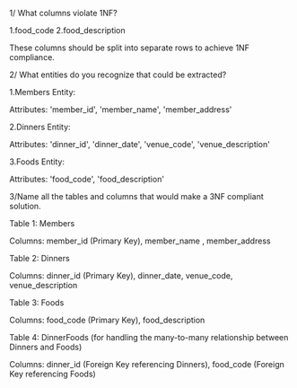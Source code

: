 1/ What columns violate 1NF?

1.food_code
2.food_description

These columns should be split into separate rows to achieve 1NF compliance.







 2/ What entities do you recognize that could be extracted?


1.Members Entity:

Attributes: 'member_id', 'member_name', 'member_address'

2.Dinners Entity:

Attributes: 'dinner_id', 'dinner_date', 'venue_code', 'venue_description'

3.Foods Entity:

Attributes: 'food_code', 'food_description'







 3/Name all the tables and columns that would make a 3NF compliant solution.

Table 1: Members

Columns: member_id (Primary Key), member_name , member_address

Table 2: Dinners

Columns: dinner_id (Primary Key), dinner_date, venue_code, venue_description

Table 3: Foods

Columns: food_code (Primary Key), food_description

Table 4: DinnerFoods (for handling the many-to-many relationship between Dinners and Foods)

Columns: dinner_id (Foreign Key referencing Dinners), food_code (Foreign Key referencing Foods)